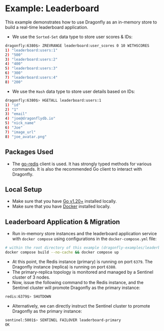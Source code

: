 # Example: Leaderboard

This example demonstrates how to use Dragonfly as an in-memory store to build a real-time leaderboard application.

- We use the `Sorted-Set` data type to store user scores & IDs:

```bash
dragonfly:6380$> ZREVRANGE leaderboard:user_scores 0 10 WITHSCORES
1) "leaderboard:users:1"
2) "500"
3) "leaderboard:users:2"
4) "400"
5) "leaderboard:users:3"
6) "300"
7) "leaderboard:users:4"
8) "200"
```

- We use the `Hash` data type to store user details based on IDs:

```bash
dragonfly:6380$> HGETALL leaderboard:users:1
1) "id"
2) "1"
3) "email"
4) "joe@dragonflydb.io"
5) "nick_name"
6) "Joe"
7) "image_url"
8) "joe_avatar.png"
```

## Packages Used

- The [go-redis](https://github.com/redis/go-redis) client is used. It has strongly typed methods for various commands.
  It is also the recommended Go client to interact with Dragonfly.

## Local Setup

- Make sure that you have [Go v1.20+](https://go.dev/dl/) installed locally.
- Make sure that you have [Docker](https://docs.docker.com/engine/install/) installed locally.

## Leaderboard Application & Migration

- Run in-memory store instances and the leaderboard application service with `docker compose` using configurations in the `docker-compose.yml` file:

```bash
# within the root directory of this example (dragonfly-examples/leaderboard)
docker compose build --no-cache && docker compose up
```

- At this point, the Redis instance (primary) is running on port `6379`.
  The Dragonfly instance (replica) is running on port `6380`.
- The primary-replica topology is monitored and managed by a Sentinel cluster of 3 nodes.
- Now, issue the following command to the Redis instance, and the Sentinel cluster will promote Dragonfly as the primary instance:

```bash
redis:6379$> SHUTDOWN
```

- Alternatively, we can directly instruct the Sentinel cluster to promote Dragonfly as the primary instance:

```bash
sentinel:5001$> SENTINEL FAILOVER leaderboard-primary
OK
```